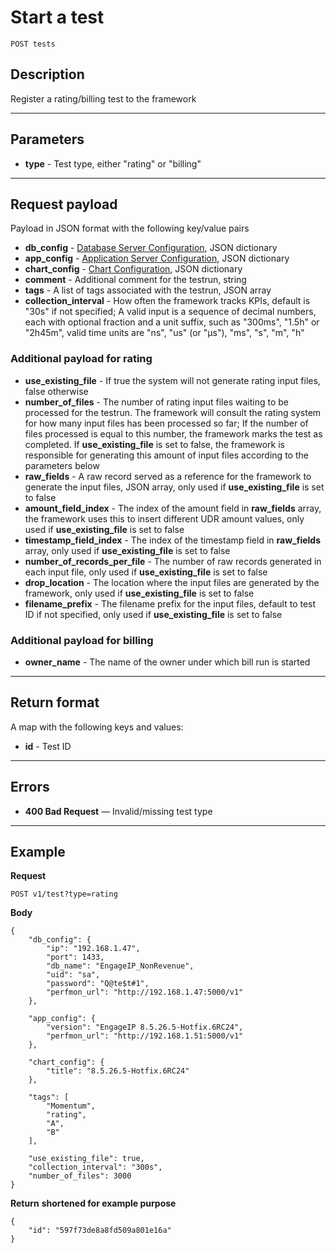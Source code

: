 # Start a test

    POST tests

## Description
Register a rating/billing test to the framework

***

## Parameters

- **type** - Test type, either "rating" or "billing"

***

## Request payload
Payload in JSON format with the following key/value pairs

- **db_config** - [Database Server Configuration](https://github.com/han-hgu/perf-prototype/blob/master/api-documentation/terms.md#database-server-configuration), JSON dictionary
- **app_config** - [Application Server Configuration](https://github.com/han-hgu/perf-prototype/blob/master/api-documentation/terms.md#application-server-configuration), JSON dictionary
- **chart_config** - [Chart Configuration](https://github.com/han-hgu/perf-prototype/blob/master/api-documentation/terms.md#chart-configuration), JSON dictionary
- **comment** - Additional comment for the testrun, string
- **tags** - A list of tags associated with the testrun, JSON array
- **collection_interval** - How often the framework tracks KPIs, default is "30s" if not specified; A valid input is a sequence of decimal numbers, each with optional fraction and a unit suffix, such as "300ms", "1.5h" or "2h45m", valid time units are "ns", "us" (or "µs"), "ms", "s", "m", "h"

### Additional payload for rating

- **use\_existing\_file** - If true the system will not generate rating input files, false otherwise
- **number\_of\_files** - The number of rating input files waiting to be processed for the testrun. The framework will consult the rating system for how many input files has been processed so far; If the number of files processed is equal to this number, the framework marks the test as completed. If **use\_existing\_file** is set to false, the framework is responsible for generating this amount of input files according to the parameters below
- **raw\_fields** - A raw record served as a reference for the framework to generate the input files, JSON array, only used if **use\_existing\_file** is set to false
- **amount\_field\_index** - The index of the amount field in **raw\_fields** array, the framework uses this to insert different UDR amount values, only used if **use\_existing\_file** is set to false
- **timestamp\_field\_index** - The index of the timestamp field in **raw\_fields** array, only used if **use\_existing\_file** is set to false
- **number\_of\_records\_per\_file** - The number of raw records generated in each input file, only used if **use\_existing\_file** is set to false
- **drop\_location** - The location where the input files are generated by the framework, only used if **use\_existing\_file** is set to false
- **filename\_prefix** - The filename prefix for the input files, default to test ID if not specified, only used if **use\_existing\_file** is set to false

### Additional payload for billing

- **owner_name** - The name of the owner under which bill run is started


***

## Return format
A map with the following keys and values:

- **id** - Test ID


***

## Errors

- **400 Bad Request** — Invalid/missing test type


***

## Example
**Request**

    POST v1/test?type=rating

**Body**

	{
		"db_config": {
			"ip": "192.168.1.47",
			"port": 1433,
			"db_name": "EngageIP_NonRevenue",
			"uid": "sa",
			"password": "Q@te$t#1",
			"perfmon_url": "http://192.168.1.47:5000/v1"
		},

		"app_config": {
			"version": "EngageIP 8.5.26.5-Hotfix.6RC24",
			"perfmon_url": "http://192.168.1.51:5000/v1"
		},

		"chart_config": {
			"title": "8.5.26.5-Hotfix.6RC24"
		},

		"tags": [
			"Momentum",
			"rating",
			"A",
			"B"
		],

		"use_existing_file": true,
		"collection_interval": "300s",
		"number_of_files": 3000
	}


**Return** __shortened for example purpose__

	{
		"id": "597f73de8a8fd509a801e16a"
	}



[photo stream]: https://github.com/500px/api-documentation/blob/master/basics/formats_and_terms.md#500px-photo-terms
[OAuth]: https://github.com/500px/api-documentation/tree/master/authentication
[http://500px.com/:username]: http://500px.com/iansobolev
[http://500px.com/:username/following]: http://500px.com/iansobolev/following
[category]: https://github.com/500px/api-documentation/blob/master/basics/formats_and_terms.md#categories
[short format]: https://github.com/500px/api-documentation/blob/master/basics/formats_and_terms.md#short-format-1
[photo sizes]: https://github.com/500px/api-documentation/blob/master/basics/formats_and_terms.md#image-urls-and-image-sizes
